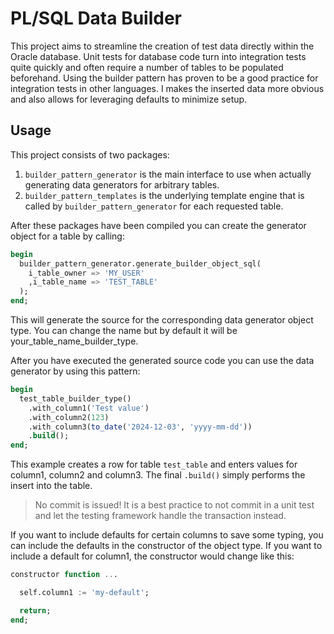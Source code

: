 # PL/SQL Data Builder

This project aims to streamline the creation of test data directly within the Oracle database. Unit tests for database code turn into integration tests quite quickly and often require a number of tables to be populated beforehand. Using the builder pattern has proven to be a good practice for integration tests in other languages. I makes the inserted data more obvious and also allows for leveraging defaults to minimize setup.

## Usage

This project consists of two packages:

1. `builder_pattern_generator` is the main interface to use when actually generating data generators for arbitrary tables.
2. `builder_pattern_templates` is the underlying template engine that is called by `builder_pattern_generator` for each requested table.

After these packages have been compiled you can create the generator object for a table by calling:

```sql
begin
  builder_pattern_generator.generate_builder_object_sql(
    i_table_owner => 'MY_USER'
    ,i_table_name => 'TEST_TABLE'
  );
end;
```

This will generate the source for the corresponding data generator object type. You can change the name but by default it will be your_table_name_builder_type.

After you have executed the generated source code you can use the data generator by using this pattern:

```sql
begin
  test_table_builder_type()
    .with_column1('Test value')
    .with_column2(123)
    .with_column3(to_date('2024-12-03', 'yyyy-mm-dd'))
    .build();
end;
```

This example creates a row for table `test_table` and enters values for column1, column2 and column3. The final `.build()` simply performs the insert into the table. 

> No commit is issued! It is a best practice to not commit in a unit test and let the testing framework handle the transaction instead. 

If you want to include defaults for certain columns to save some typing, you can include the defaults in the constructor of the object type. If you want to include a default for column1, the constructor would change like this:

```sql
constructor function ...

  self.column1 := 'my-default';

  return;
end;
```